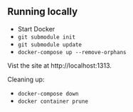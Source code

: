## Running locally

- Start Docker
- `git submodule init`
- `git submodule update`
- `docker-compose up --remove-orphans`

Vist the site at http://localhost:1313.

Cleaning up:

- `docker-compose down`
- `docker container prune`
